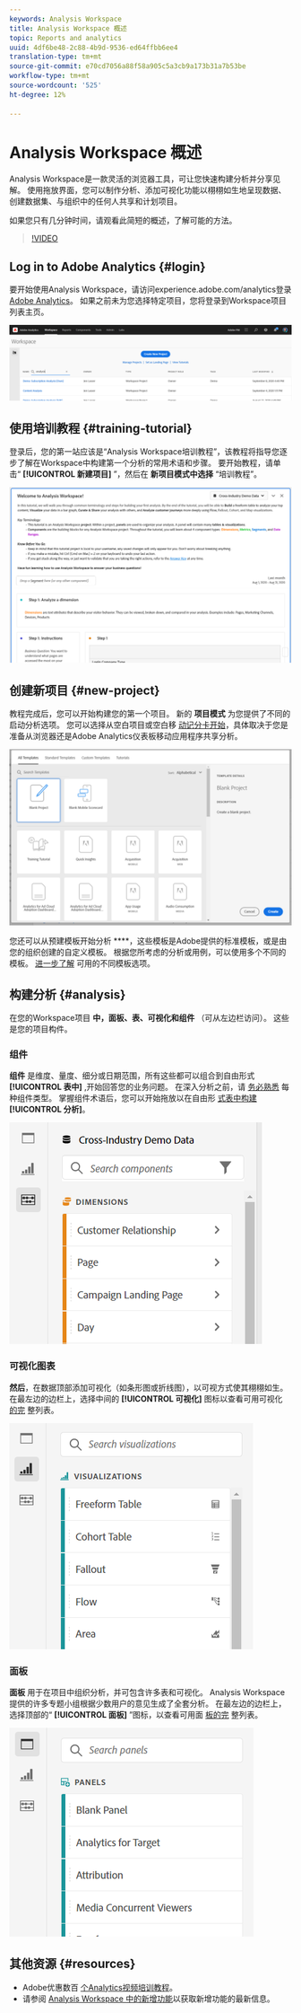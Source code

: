 ```yaml
---
keywords: Analysis Workspace
title: Analysis Workspace 概述
topic: Reports and analytics
uuid: 4df6be48-2c88-4b9d-9536-ed64ffbb6ee4
translation-type: tm+mt
source-git-commit: e70cd7056a88f58a905c5a3cb9a173b31a7b53be
workflow-type: tm+mt
source-wordcount: '525'
ht-degree: 12%

---
```



# Analysis Workspace 概述

Analysis Workspace是一款灵活的浏览器工具，可让您快速构建分析并分享见解。 使用拖放界面，您可以制作分析、添加可视化功能以栩栩如生地呈现数据、创建数据集、与组织中的任何人共享和计划项目。

如果您只有几分钟时间，请观看此简短的概述，了解可能的方法。

>[!VIDEO](https://video.tv.adobe.com/v/26266/?quality=12)

## Log in to Adobe Analytics {#login}

要开始使用Analysis Workspace，请访问experience.adobe.com/analytics登录 [Adobe Analytics](http://experience.adobe.com/analytics)。 如果之前未为您选择特定项目，您将登录到Workspace项目列表主页。

![](assets/login-analytics.png)

## 使用培训教程 {#training-tutorial}

登录后，您的第一站应该是“Analysis Workspace培训教程”，该教程将指导您逐步了解在Workspace中构建第一个分析的常用术语和步骤。 要开始教程，请单击“ **[!UICONTROL 新建项目]** ”，然后在 **新项目模式中选择** “培训教程”。

![](assets/training-tutorial.png)

## 创建新项目 {#new-project}

教程完成后，您可以开始构建您的第一个项目。 新的 **项目模式** 为您提供了不同的启动分析选项。 您可以选择从空白项目或空白移 [动记分卡开始](https://docs.adobe.com/content/help/zh-Hans/analytics/analyze/mobapp/curator.html)，具体取决于您是准备从浏览器还是Adobe Analytics仪表板移动应用程序共享分析。

![](assets/create-new-project.png)

您还可以从预建模板开始分析 ****，这些模板是Adobe提供的标准模板，或是由您的组织创建的自定义模板。 根据您所考虑的分析或用例，可以使用多个不同的模板。 [进一步了解](https://docs.adobe.com/content/help/zh-Hans/analytics/analyze/analysis-workspace/build-workspace-project/starter-projects.html) 可用的不同模板选项。

## 构建分析 {#analysis}

在您的Workspace项目 **中，面板、表、可视化和组件** （可从左边栏访问）。 这些是您的项目构件。

### 组件

**组件** 是维度、量度、细分或日期范围，所有这些都可以组合到自由形式 **[!UICONTROL 表中]** ,开始回答您的业务问题。 在深入分析之前，请 [务必熟悉](/help/analyze/analysis-workspace/components/analysis-workspace-components.md) 每种组件类型。 掌握组件术语后，您可以开始拖放以在自由形 [式表中构建](https://docs.adobe.com/content/help/en/analytics/analyze/analysis-workspace/build-workspace-project/t-freeform-project.html)**[!UICONTROL 分析]**。

![](assets/build-components.png)

### 可视化图表

**然后**，在数据顶部添加可视化（如条形图或折线图），以可视方式使其栩栩如生。 在最左边的边栏上，选择中间的 **[!UICONTROL 可视化]** 图标以查看可用可视化 [的完](https://docs.adobe.com/content/help/zh-Hans/analytics/analyze/analysis-workspace/visualizations/freeform-analysis-visualizations.html) 整列表。

![](assets/build-visualizations.png)

### 面板

**面板** 用于在项目中组织分析，并可包含许多表和可视化。 Analysis Workspace提供的许多专题小组根据少数用户的意见生成了全套分析。 在最左边的边栏上，选择顶部的“ **[!UICONTROL 面板]** ”图标，以查看可用面 [板的完](https://docs.adobe.com/content/help/en/analytics/analyze/analysis-workspace/panels/panels.html) 整列表。

![](assets/build-panels.png)

## 其他资源 {#resources}

* Adobe优惠数百 [个Analytics视频培训教程](https://docs.adobe.com/content/help/en/analytics-learn/tutorials/overview.html)。
* 请参阅 [Analysis Workspace 中的新增功能](/help/analyze/analysis-workspace/new-features-in-analysis-workspace.md)以获取新增功能的最新信息。
